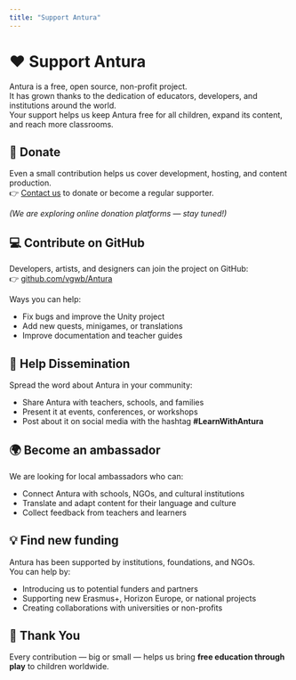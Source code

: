 ```yaml
---
title: "Support Antura"
---
```


# ❤️ Support Antura

Antura is a free, open source, non-profit project.  
It has grown thanks to the dedication of educators, developers, and institutions around the world.  
Your support helps us keep Antura free for all children, expand its content, and reach more classrooms.

## 💸 Donate

Even a small contribution helps us cover development, hosting, and content production.  
👉 [Contact us](/en/about/contact) to donate or become a regular supporter.  

_(We are exploring online donation platforms — stay tuned!)_

## 💻 Contribute on GitHub

Developers, artists, and designers can join the project on GitHub:  
👉 [github.com/vgwb/Antura](https://github.com/vgwb/Antura)  

Ways you can help:  

- Fix bugs and improve the Unity project  
- Add new quests, minigames, or translations  
- Improve documentation and teacher guides  

## 📢 Help Dissemination

Spread the word about Antura in your community:  

- Share Antura with teachers, schools, and families  
- Present it at events, conferences, or workshops  
- Post about it on social media with the hashtag **#LearnWithAntura**

## 🌍 Become an ambassador

We are looking for local ambassadors who can:  

- Connect Antura with schools, NGOs, and cultural institutions  
- Translate and adapt content for their language and culture  
- Collect feedback from teachers and learners  

## 💡 Find new funding

Antura has been supported by institutions, foundations, and NGOs.  
You can help by:  

- Introducing us to potential funders and partners  
- Supporting new Erasmus+, Horizon Europe, or national projects  
- Creating collaborations with universities or non-profits  

## 🙏 Thank You

Every contribution — big or small — helps us bring **free education through play** to children worldwide.  
